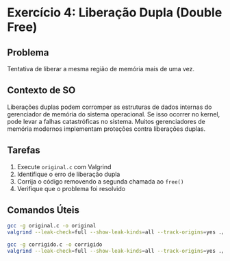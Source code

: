 # Exercício 4: Liberação Dupla (Double Free)

## Problema
Tentativa de liberar a mesma região de memória mais de uma vez.

## Contexto de SO
Liberações duplas podem corromper as estruturas de dados internas do gerenciador de memória do sistema operacional. Se isso ocorrer no kernel, pode levar a falhas catastróficas no sistema. Muitos gerenciadores de memória modernos implementam proteções contra liberações duplas.

## Tarefas
1. Execute `original.c` com Valgrind
2. Identifique o erro de liberação dupla
3. Corrija o código removendo a segunda chamada ao `free()`
4. Verifique que o problema foi resolvido

## Comandos Úteis
```bash
gcc -g original.c -o original
valgrind --leak-check=full --show-leak-kinds=all --track-origins=yes ./original > valgrind_original.txt 2>&1

gcc -g corrigido.c -o corrigido
valgrind --leak-check=full --show-leak-kinds=all --track-origins=yes ./corrigido > valgrind_corrigido.txt 2>&1
```